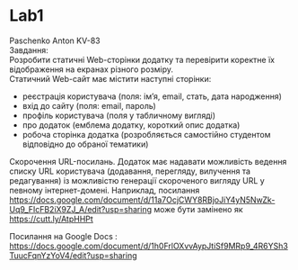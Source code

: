 # Lab1
Paschenko Anton KV-83  
Завдання:  
Розробити статичні Web-сторінки додатку та перевірити коректне їх відображення на екранах різного розміру.  
Статичний Web-сайт має містити наступні сторінки:  
- реєстрація користувача (поля: ім’я, email, стать, дата народження)
- вхід до сайту (поля: email, пароль)
- профіль користувача (поля у табличному вигляді)
- про додаток (емблема додатку, короткий опис додатка)
- робоча сторінка додатка (розробляється самостійно студентом відповідно до обраної тематики)

Скорочення URL-посилань. Додаток має надавати можливість ведення списку URL користувача (додавання, перегляду, вилучення та редагування) із можливістю генерації скороченого вигляду URL у певному інтернет-домені. Наприклад, посилання https://docs.google.com/document/d/11a7OcjCWY8RBjoJiY4yN5NwZk-Uq9_FIcFB2iX9ZJ_A/edit?usp=sharing може бути замінено як https://cutt.ly/AtpHHPt

Посилання на Google Docs : https://docs.google.com/document/d/1h0FrlOXvvAypJtiSf9MRp9_4R6YSh3TuucFqnYzYoV4/edit?usp=sharing
